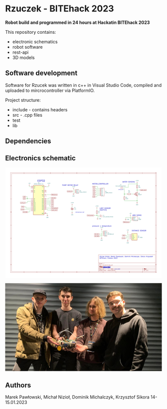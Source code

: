 # Rzuczek - BITEhack 2023

**Robot build and programmed in 24 hours at Hackatin BITEhack 2023**

This repository contains:
* electronic schematics
* robot software
* rest-api
* 3D models

## Software development

Software for Rzucek was written in c++ in Visual Studio Code, compiled and uploaded to mircrocontroller via PlatformIO.

Project structure:
* include - contains headers
* src - .cpp files
* test
* lib


## Dependencies

## Electronics schematic
![Schematic](kicad/schematic-image-1.png)

![BITEhack picture](images/image2.jpg)
## Authors
Marek Pawłowski, Michał Nizioł, Dominik Michalczyk, Krzysztof Sikora
14-15.01.2023
